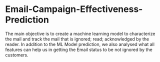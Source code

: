 # Email-Campaign-Effectiveness-Prediction
The main objective is to create a machine learning model to characterize the mail and track the mail that is ignored; read; acknowledged by the reader. In addition to the ML Model prediction, we also analysed what all features can help us in getting the Email status to be not ignored by the customers.
